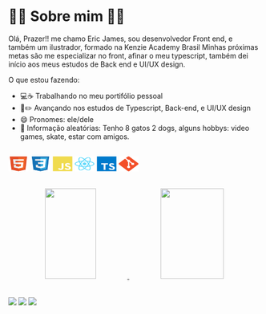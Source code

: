 <h1>👾👾 Sobre mim 👾👾</h1>
Olá, Prazer!! me chamo Eric James, sou desenvolvedor Front end, e também um ilustrador, formado na Kenzie Academy Brasil
Minhas próximas metas são me especializar no front, afinar o meu typescript, também dei início aos meus estudos de Back end e UI/UX design.

O que estou fazendo:

- 💻☕ Trabalhando no meu portifólio pessoal
- 📖✏️ Avançando nos estudos de Typescript, Back-end, e UI/UX design
- 😄 Pronomes: ele/dele
- 🌱 Informação aleatórias: Tenho 8 gatos 2 dogs, alguns hobbys: video games, skate, estar com amigos.


<div style="display: inline_block"><br>
 <img align="center" alt="Eric-HTML" height="30" width="40" src="https://raw.githubusercontent.com/devicons/devicon/master/icons/html5/html5-original.svg">
  <img align="center" alt="Eric-CSS" height="30" width="40" src="https://raw.githubusercontent.com/devicons/devicon/master/icons/css3/css3-original.svg">
  <img align="center" alt="Eric-Js" height="30" width="40" src="https://raw.githubusercontent.com/devicons/devicon/master/icons/javascript/javascript-plain.svg">
  <img align="center" alt="Eric-React" height="30" width="40" src="https://raw.githubusercontent.com/devicons/devicon/master/icons/react/react-original.svg">
  <img align="center" alt="Eric-Ts" height="30" width="40" src="https://raw.githubusercontent.com/devicons/devicon/master/icons/typescript/typescript-plain.svg">
  <img align="center" alt="Eric-Git" height="30" width="40" src="https://raw.githubusercontent.com/devicons/devicon/master/icons/git/git-plain.svg">
  </br>
</div>
</br>
</br>
<div align="center">
  <a href="https://github.com/Ericjcf">
  <img height="180em" width="45%" src="https://github-readme-stats.vercel.app/api?username=Ericjcf&show_icons=true&theme=monokai&include_all_commits=true&count_private=true"/>
  <img height="180em" width="50%" src="https://github-readme-stats.vercel.app/api/top-langs/?username=Ericjcf&layout=compact&langs_count=7&theme=monokai"/>
</div></br>
<div> 
  </br>
  <a href="https://www.instagram.com/magikarpii/" target="_blank"><img src="https://img.shields.io/badge/-Instagram-%23E4405F?style=for-the-badge&logo=instagram&logoColor=white" target="_blank"></a> <a href = "mailto:ericjcf@gmail.com"><img src="https://img.shields.io/badge/-Gmail-%23333?style=for-the-badge&logo=gmail&logoColor=white" target="_blank"></a>
  <a href="https://www.linkedin.com/in/eric-james-front/" target="_blank"><img src="https://img.shields.io/badge/-LinkedIn-%230077B5?style=for-the-badge&logo=linkedin&logoColor=white" target="_blank"></a> 
</div>
